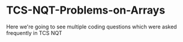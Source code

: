 # TCS-NQT-Problems-on-Arrays
Here we're going to see multiple coding questions which were asked frequently in TCS NQT 
